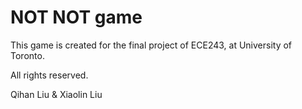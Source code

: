 # NOT NOT game
This game is created for the final project of ECE243, at University of Toronto.

All rights reserved.

Qihan Liu & Xiaolin Liu
